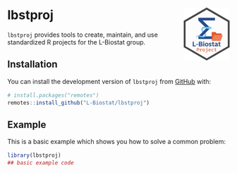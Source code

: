
# lbstproj <img src="man/figures/logo.png" align="right" height="120" alt="" />

<!-- badges: start -->
<!-- badges: end -->

`lbstproj` provides tools to create, maintain, and use standardized R projects for the L-Biostat group.

## Installation

You can install the development version of `lbstproj` from [GitHub](https://github.com/L-Biostat/lbstproj) with:

``` r
# install.packages("remotes")
remotes::install_github("L-Biostat/lbstproj")
```

## Example

This is a basic example which shows you how to solve a common problem:

``` r
library(lbstproj)
## basic example code
```

